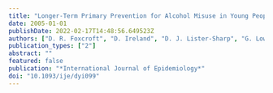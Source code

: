 ```yaml
---
title: "Longer-Term Primary Prevention for Alcohol Misuse in Young People: Cochrane Systematic Review"
date: 2005-01-01
publishDate: 2022-02-17T14:48:56.649523Z
authors: ["D. R. Foxcroft", "D. Ireland", "D. J. Lister-Sharp", "G. Lowe", "R. Breen"]
publication_types: ["2"]
abstract: ""
featured: false
publication: "*International Journal of Epidemiology*"
doi: "10.1093/ije/dyi099"
---
```


